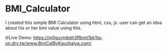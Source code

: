 # BMI_Calculator
I created this simple BMI Calculator using html, css, js. user can get an idea about his or her bmi value using this.

🌐Live Demo: https://m0guvjnbeh3ffbmt1bk1ta-on.drv.tw/www.BmiCalByKaushalya.com/
